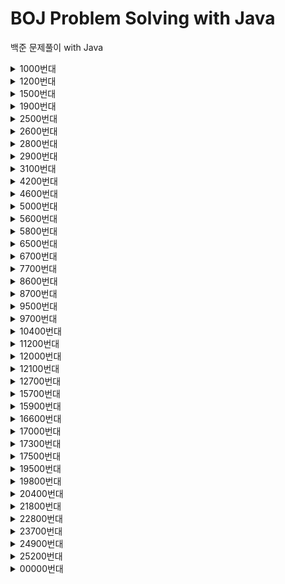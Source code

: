 # BOJ Problem Solving with Java
백준 문제풀이 with Java
<details>
  <summary>1000번대</summary>
  <table>
    <tr>
      <td>
        1049 기타줄
      </td>
      <td>
        <a href="https://www.acmicpc.net/problem/1049">문제 링크</a>
      </td>
      <td>
        <a href="https://github.com/JunInMay/BOJProblemSolvingJava/blob/main/src/problems/from/number01000/Baekjoon1049.java">풀이</a>
      </td>
    </tr>
  </table>
</details>
<details>
  <summary>1200번대</summary>
  <table>
    <tr>
      <td>
        1244 스위치 켜고 끄기
      </td>
      <td>
        <a href="https://www.acmicpc.net/problem/1244">문제 링크</a>
      </td>
      <td>
        <a href="https://github.com/JunInMay/BOJProblemSolvingJava/blob/main/src/problems/from/number01200/Baekjoon1244.java">풀이</a>
      </td>
    <br>
    </tr>
  </table>
</details>
<details>
  <summary>1500번대</summary>
  <table>
    <tr>
      <td>
        1515 수 이어 쓰기
      </td>
      <td>
        <a href="https://www.acmicpc.net/problem/1515">문제 링크</a>
      </td>
      <td>
        <a href="https://github.com/JunInMay/BOJProblemSolvingJava/blob/main/src/problems/from/number01500/Baekjoon1515.java">풀이</a>
      </td>
    </tr>
    <tr>
      <td>
        1543 문서 검색
      </td>
      <td>
        <a href="https://www.acmicpc.net/problem/1543">문제 링크</a>
      </td>
      <td>
        <a href="https://github.com/JunInMay/BOJProblemSolvingJava/blob/main/src/problems/from/number01500/Baekjoon1543.java">풀이</a>
      </td>
    </tr>
  </table>
</details>
<details>
  <summary>1900번대</summary>
  <table>
    <tr>
      <td>
        1907 탄소 화합물
      </td>
      <td>
        <a href="https://www.acmicpc.net/problem/1907">문제 링크</a>
      </td>
      <td>
        <a href="https://github.com/JunInMay/BOJProblemSolvingJava/blob/main/src/problems/from/number01900/Baekjoon1907.java">풀이</a>
      </td>
    <br>
    </tr>
  </table>
</details>
<details>
  <summary>2500번대</summary>
  <table>
    <tr>
      <td>
        2599 짝 정하기
      </td>
      <td>
        <a href="https://www.acmicpc.net/problem/2599">문제 링크</a>
      </td>
      <td>
        <a href="https://github.com/JunInMay/BOJProblemSolvingJava/blob/main/src/problems/from/number02500/Baekjoon2599.java">풀이</a>
      </td>
    </tr>
  </table>
</details>
<details>
  <summary>2600번대</summary>
  <table>
    <tr>
      <td>
        2668 숫자고르기
      </td>
      <td>
        <a href="https://www.acmicpc.net/problem/2668">문제 링크</a>
      </td>
      <td>
        <a href="https://github.com/JunInMay/BOJProblemSolvingJava/blob/main/src/problems/from/number02600/Baekjoon_2668.java">풀이</a>
      </td>
    </tr>
  </table>
</details>
<details>
  <summary>2800번대</summary>
  <table>
    <tr>
      <td>
        2885 초콜릿 식사
      </td>
      <td>
        <a href="https://www.acmicpc.net/problem/2885">문제 링크</a>
      </td>
      <td>
        <a href="https://github.com/JunInMay/BOJProblemSolvingJava/blob/main/src/problems/from/number02800/Baekjoon_2885.java">풀이</a>
      </td>
    </tr>
  </table>
</details>
<details>
  <summary>2900번대</summary>
  <table>
    <tr>
      <td>
        2992 크면서 작은 수
      </td>
      <td>
        <a href="https://www.acmicpc.net/problem/2992">문제 링크</a>
      </td>
      <td>
        <a href="https://github.com/JunInMay/BOJProblemSolvingJava/blob/main/src/problems/from/number02900/Baekjoon_2992.java">풀이</a>
      </td>
    </tr>
  </table>
</details>
<details>
  <summary>3100번대</summary>
  <table>
    <tr>
      <td>
        3185 kviz
      </td>
      <td>
        <a href="https://www.acmicpc.net/problem/3185">문제 링크</a>
      </td>
      <td>
        <a href="https://github.com/JunInMay/BOJProblemSolvingJava/blob/main/src/problems/from/number03100/Baekjoon3185.java">풀이</a>
      </td>
    </tr>
  </table>
</details>
<details>
  <summary>4200번대</summary>
  <table>
    <tr>
      <td>
        4283 Factstone Benchmark
      </td>
      <td>
        <a href="https://www.acmicpc.net/problem/4283">문제 링크</a>
      </td>
      <td>
        <a href="https://github.com/JunInMay/BOJProblemSolvingJava/blob/main/src/problems/from/number04200/Baekjoon4283.java">풀이</a>
      </td>
    <br>
    </tr>
  </table>
</details>
<details>
  <summary>4600번대</summary>
  <table>
    <tr>
      <td>
        4676 Haiku Review
      </td>
      <td>
        <a href="https://www.acmicpc.net/problem/4676">문제 링크</a>
      </td>
      <td>
        <a href="https://github.com/JunInMay/BOJProblemSolvingJava/blob/main/src/problems/from/number04600/Baekjoon_4676.java">풀이</a>
      </td>
    <br>
    </tr>
  </table>
</details>
<details>
  <summary>5000번대</summary>
  <table>
    <tr>
      <td>
        5040 Playfair Cipher
      </td>
      <td>
        <a href="https://www.acmicpc.net/problem/5040">문제 링크</a>
      </td>
      <td>
        <a href="https://github.com/JunInMay/BOJProblemSolvingJava/blob/main/src/problems/from/number05000/Baekjoon5040.java">풀이</a>
      </td>
    <br>
    </tr>
  </table>
</details>
<details>
  <summary>5600번대</summary>
  <table>
    <tr>
      <td>
        5635 생일
      </td>
      <td>
        <a href="https://www.acmicpc.net/problem/5635">문제 링크</a>
      </td>
      <td>
        <a href="https://github.com/JunInMay/BOJProblemSolvingJava/blob/main/src/problems/from/number05600/Baekjoon5635.java">풀이</a>
      </td>
    <br>
    </tr>
    <tr>
      <td>
        5636 소수 부분 문자열
      </td>
      <td>
        <a href="https://www.acmicpc.net/problem/5636">문제 링크</a>
      </td>
      <td>
        <a href="https://github.com/JunInMay/BOJProblemSolvingJava/blob/main/src/problems/from/number05600/Baekjoon5636.java">풀이</a>
      </td>
    <br>
    </tr>
  </table>
</details>
<details>
  <summary>5800번대</summary>
  <table>
    <tr>
      <td>
        5839 Cow Race
      </td>
      <td>
        <a href="https://www.acmicpc.net/problem/5839">문제 링크</a>
      </td>
      <td>
        <a href="https://github.com/JunInMay/BOJProblemSolvingJava/blob/main/src/problems/from/number05800/Baekjoon5839.java">풀이</a>
      </td>
    <br>
    </tr>
  </table>
</details>
<details>
  <summary>6500번대</summary>
  <table>
    <tr>
      <td>
        6571 피보나치 수의 개수
      </td>
      <td>
        <a href="https://www.acmicpc.net/problem/6571">문제 링크</a>
      </td>
      <td>
        <a href="https://github.com/JunInMay/BOJProblemSolvingJava/blob/main/src/problems/from/number06500/Baekjoon_6571.java">풀이</a>
      </td>
    </tr>
    <tr>
      <td>
        6593 상범 빌딩
      </td>
      <td>
        <a href="https://www.acmicpc.net/problem/6593">문제 링크</a>
      </td>
      <td>
        <a href="https://github.com/JunInMay/BOJProblemSolvingJava/blob/main/src/problems/from/number06500/Baekjoon6593.java">풀이</a>
      </td>
    </tr>
  </table>
</details>
<details>
  <summary>6700번대</summary>
  <table>
    <tr>
      <td>
        6752 Time on task
      </td>
      <td>
        <a href="https://www.acmicpc.net/problem/6752">문제 링크</a>
      </td>
      <td>
        <a href="https://github.com/JunInMay/BOJProblemSolvingJava/blob/main/src/problems/from/number06700/Baekjoon6752.java">풀이</a>
      </td>
    </tr>
  </table>
</details>
<details>
  <summary>7700번대</summary>
  <table>
    <tr>
      <td>
        7795 먹을 것인가 먹힐 것인가
      </td>
      <td>
        <a href="https://www.acmicpc.net/problem/7795">문제 링크</a>
      </td>
      <td>
        <a href="https://github.com/JunInMay/BOJProblemSolvingJava/blob/main/src/problems/from/number07700/Baekjoon_7795.java">풀이</a>
      </td>
    </tr>
  </table>
</details>
<details>
  <summary>8600번대</summary>
  <table>
    <tr>
      <td>
        8611 팰린드롬 숫자
      </td>
      <td>
        <a href="https://www.acmicpc.net/problem/8611">문제 링크</a>
      </td>
      <td>
        <a href="https://github.com/JunInMay/BOJProblemSolvingJava/blob/main/src/problems/from/number08600/Baekjoon8611.java">풀이</a>
      </td>
    </tr>
  </table>
</details>
<details>
  <summary>8700번대</summary>
  <table>
    <tr>
      <td>
        8774 Kurs
      </td>
      <td>
        <a href="https://www.acmicpc.net/problem/8774">문제 링크</a>
      </td>
      <td>
        <a href="https://github.com/JunInMay/BOJProblemSolvingJava/blob/main/src/problems/from/number08700/Baekjoon8774.java">풀이</a>
      </td>
    </tr>
  </table>
</details>
<details>
  <summary>9500번대</summary>
  <table>
    <tr>
      <td>
        9519 졸려
      </td>
      <td>
        <a href="https://www.acmicpc.net/problem/9519">문제 링크</a>
      </td>
      <td>
        <a href="https://github.com/JunInMay/BOJProblemSolvingJava/blob/main/src/problems/from/number09500/Baekjoon_9519.java">풀이</a>
      </td>
    </tr>
  </table>
</details>
<details>
  <summary>9700번대</summary>
  <table>
    <tr>
      <td>
        9715 면적 구하기
      </td>
      <td>
        <a href="https://www.acmicpc.net/problem/9715">문제 링크</a>
      </td>
      <td>
        <a href="https://github.com/JunInMay/BOJProblemSolvingJava/blob/main/src/problems/from/number09700/Baekjoon_9715.java">풀이</a>
      </td>
    </tr>
  </table>
</details>
<details>
  <summary>10400번대</summary>
  <table>
    <tr>
      <td>
        10453 문자열 변환
      </td>
      <td>
        <a href="https://www.acmicpc.net/problem/10453">문제 링크</a>
      </td>
      <td>
        <a href="https://github.com/JunInMay/BOJProblemSolvingJava/blob/main/src/problems/from/number10400/Baekjoon10453.java">풀이</a>
      </td>
    </tr>
  </table>
</details>
<details>
  <summary>11200번대</summary>
  <table>
    <tr>
      <td>
        11292 키 큰 사람
      </td>
      <td>
        <a href="https://www.acmicpc.net/problem/11292">문제 링크</a>
      </td>
      <td>
        <a href="https://github.com/JunInMay/BOJProblemSolvingJava/blob/main/src/problems/from/number11200/Baekjoon11292.java">풀이</a>
      </td>
    </tr>
  </table>
</details>
<details>
  <summary>12000번대</summary>
  <table>
    <tr>
      <td>
        12038 Polynesiaglot (Small2)
      </td>
      <td>
        <a href="https://www.acmicpc.net/problem/12038">문제 링크</a>
      </td>
      <td>
        <a href="https://github.com/JunInMay/BOJProblemSolvingJava/blob/main/src/problems/from/number12000/Baekjoon_12038.java">풀이</a>
      </td>
    <br>
    </tr>
    <tr>
      <td>
        12083 Bad Horse (Small2)
      </td>
      <td>
        <a href="https://www.acmicpc.net/problem/12083">문제 링크</a>
      </td>
      <td>
        <a href="https://github.com/JunInMay/BOJProblemSolvingJava/blob/main/src/problems/from/number12000/Baekjoon12083.java">풀이</a>
      </td>
    <br>
    </tr>
  </table>
</details>
<details>
  <summary>12100번대</summary>
  <table>
    <tr>
      <td>
        12155 Noisy Neighbors (Small)
      </td>
      <td>
        <a href="https://www.acmicpc.net/problem/12155">문제 링크</a>
      </td>
      <td>
        <a href="https://github.com/JunInMay/BOJProblemSolvingJava/blob/main/src/problems/from/number12100/Baekjoon_12155.java">풀이</a>
      </td>
    <br>
    </tr>
  </table>
</details>
<details>
  <summary>12700번대</summary>
  <table>
    <tr>
      <td>
        12761 돌다리
      </td>
      <td>
        <a href="https://www.acmicpc.net/problem/12761">문제 링크</a>
      </td>
      <td>
        <a href="https://github.com/JunInMay/BOJProblemSolvingJava/blob/main/src/problems/from/number12700/Baekjoon12761.java">풀이</a>
      </td>
    <br>
    </tr>
  </table>
</details>
<details>
  <summary>15700번대</summary>
  <table>
    <tr>
      <td>
        15720 카우버거
      </td>
      <td>
        <a href="https://www.acmicpc.net/problem/15720">문제 링크</a>
      </td>
      <td>
        <a href="https://github.com/JunInMay/BOJProblemSolvingJava/blob/main/src/problems/from/number15700/Baekjoon_15720.java">풀이</a>
      </td>
    <br>
    </tr>
  </table>
</details>
<details>
  <summary>15900번대</summary>
  <table>
    <tr>
      <td>
        15903 카드 합체 놀이
      </td>
      <td>
        <a href="https://www.acmicpc.net/problem/15903">문제 링크</a>
      </td>
      <td>
        <a href="https://github.com/JunInMay/BOJProblemSolvingJava/blob/main/src/problems/from/number15900/Baekjoon_15903.java">풀이</a>
      </td>
    <br>
    </tr>
    <tr>
      <td>
        15980 명상 방해꾼
      </td>
      <td>
        <a href="https://www.acmicpc.net/problem/15980">문제 링크</a>
      </td>
      <td>
        <a href="https://github.com/JunInMay/BOJProblemSolvingJava/blob/main/src/problems/from/number15900/Baekjoon15980.java">풀이</a>
      </td>
    <br>
    </tr>
  </table>
</details>
<details>
  <summary>16600번대</summary>
  <table>
    <tr>
      <td>
        16652 Email Destruction
      </td>
      <td>
        <a href="https://www.acmicpc.net/problem/16652">문제 링크</a>
      </td>
      <td>
        <a href="https://github.com/JunInMay/BOJProblemSolvingJava/blob/main/src/problems/from/number16600/Baekjoon16652.java">풀이</a>
      </td>
    <br>
    </tr>
  </table>
</details>
<details>
  <summary>17000번대</summary>
  <table>
    <tr>
      <td>
        17074 정렬
      </td>
      <td>
        <a href="https://www.acmicpc.net/problem/17074">문제 링크</a>
      </td>
      <td>
        <a href="https://github.com/JunInMay/BOJProblemSolvingJava/blob/main/src/problems/from/number17000/Baekjoon_17074.java">풀이</a>
      </td>
    </tr>
  </table>
</details>
<details>
  <summary>17300번대</summary>
  <table>
    <tr>
      <td>
        17358 복불복으로 지구 멸망
      </td>
      <td>
        <a href="https://www.acmicpc.net/problem/17358">문제 링크</a>
      </td>
      <td>
        <a href="
        https://github.com/JunInMay/BOJProblemSolvingJava/blob/main/src/problems/from/number17300/Baekjoon17358.java">풀이</a>
      </td>
    </tr>
  </table>
</details>
<details>
  <summary>17500번대</summary>
  <table>
    <tr>
      <td>
        17509 And the Winner Is... Ourselves!
      </td>
      <td>
        <a href="https://www.acmicpc.net/problem/17509">문제 링크</a>
      </td>
      <td>
        <a href="https://github.com/JunInMay/BOJProblemSolvingJava/blob/97b16993e65b0ff59a228d6f08c1f317e7f28834/src/problems/from/number17500/Baekjoon_17509.java">풀이</a>
      </td>
    <br>
    </tr>
    <tr>
      <td>
        17554 City of Lights
      </td>
      <td>
  <a href="https://www.acmicpc.net/problem/17554">문제 링크</a>
      </td>
      <td>
  <a href="https://github.com/JunInMay/BOJProblemSolvingJava/blob/82eabf3f777d901d981cd52ffb3ae0572591b127/src/problems/from/number17500/Baekjoon_17554.java">풀이</a>
      </td>
    </tr>
  </table>
</details>
<details>
  <summary>19500번대</summary>
  <table>
    <tr>
      <td>
        19583 싸이버개강총회
      </td>
      <td>
        <a href="https://www.acmicpc.net/problem/19583">문제 링크</a>
      </td>
      <td>
        <a href="https://github.com/JunInMay/BOJProblemSolvingJava/blob/main/src/problems/from/number19500/Baekjoon19583.java">풀이</a>
      </td>
    </tr>
  </table>
</details>
<details>
  <summary>19800번대</summary>
  <table>
    <tr>
      <td>
        19805 Attractive Flowers
      </td>
      <td>
        <a href="https://www.acmicpc.net/problem/19805">문제 링크</a>
      </td>
      <td>
        <a href="https://github.com/JunInMay/BOJProblemSolvingJava/blob/main/src/problems/from/number19800/Baekjoon_19805.java">풀이</a>
      </td>
    </tr>
    <tr>
      <td>
        19844 단어 개수 세기
      </td>
      <td>
        <a href="https://www.acmicpc.net/problem/19844">문제 링크</a>
      </td>
      <td>
        <a href="https://github.com/JunInMay/BOJProblemSolvingJava/blob/main/src/problems/from/number19800/Baekjoon_19844.java">풀이</a>
      </td>
    </tr>
  </table>
</details>
<details>
  <summary>20400번대</summary>
  <table>
    <tr>
      <td>
        20497 Bessie's Revolution
      </td>
      <td>
        <a href="https://www.acmicpc.net/problem/20497">문제 링크</a>
      </td>
      <td>
        <a href="https://github.com/JunInMay/BOJProblemSolvingJava/blob/main/src/problems/from/number20400/Baekjoon20497.java">풀이</a>
      </td>
    </tr>
  </table>
</details>
<details>
  <summary>21800번대</summary>
  <table>
    <tr>
      <td>
        21821 Acowdemia II
      </td>
      <td>
        <a href="https://www.acmicpc.net/problem/21821">문제 링크</a>
      </td>
      <td>
        <a href="https://github.com/JunInMay/BOJProblemSolvingJava/blob/main/src/problems/from/number21800/Baekjoon_21821.java">풀이</a>
      </td>
    </tr>
  </table>
</details>
<details>
  <summary>22800번대</summary>
  <table>
    <tr>
      <td>
        22820 Get a Rectangular Field
      </td>
      <td>
        <a href="https://www.acmicpc.net/problem/22820">문제 링크</a>
      </td>
      <td>
        <a href="https://github.com/JunInMay/BOJProblemSolvingJava/blob/main/src/problems/from/number22800/Baekjoon22820.java">풀이</a>
      </td>
    </tr>
  </table>
</details>
<details>
  <summary>23700번대</summary>
  <table>
    <tr>
      <td>
        23731 Physics Experiment
      </td>
      <td>
        <a href="https://www.acmicpc.net/problem/23731">문제 링크</a>
      </td>
      <td>
        <a href="https://github.com/JunInMay/BOJProblemSolvingJava/blob/main/src/problems/from/number23700/Baekjoon23731.java">풀이</a>
      </td>
    </tr>
    <tr>
      <td>
        23782 Burizon Fort
      </td>
      <td>
        <a href="https://www.acmicpc.net/problem/23782">문제 링크</a>
      </td>
      <td>
        <a href="https://github.com/JunInMay/BOJProblemSolvingJava/blob/main/src/problems/from/number23700/Baekjoon23782.java">풀이</a>
      </td>
    </tr>
  </table>
</details>
<details>
  <summary>24900번대</summary>
  <table>
    <tr>
      <td>
        24912 카드 색칠
      </td>
      <td>
        <a href="https://www.acmicpc.net/problem/24912">문제 링크</a>
      </td>
      <td>
        <a href="https://github.com/JunInMay/BOJProblemSolvingJava/blob/main/src/problems/from/number24900/Baekjoon24912.java">풀이</a>
      </td>
    </tr>
  </table>
</details>
<details>
  <summary>25200번대</summary>
  <table>
    <tr>
      <td>
        25212 조각 케이크
      </td>
      <td>
        <a href="https://www.acmicpc.net/problem/25212">문제 링크</a>
      </td>
      <td>
        <a href="https://github.com/JunInMay/BOJProblemSolvingJava/blob/main/src/problems/from/number25200/Baekjoon_25212.java">풀이</a>
      </td>
    </tr>
  </table>
</details>
<details>
  <summary>00000번대</summary>
  <table>
    <tr>
      <td>
        0000 문제 이름
      </td>
      <td>
        <a href="https://www.acmicpc.net/problem/0000">문제 링크</a>
      </td>
      <td>
        <a href="https://github.com/JunInMay/BOJProblemSolvingJava/blob/main/src/problems/from/number00000/Baekjoon_0000.java">풀이</a>
      </td>
    </tr>
  </table>
</details>
